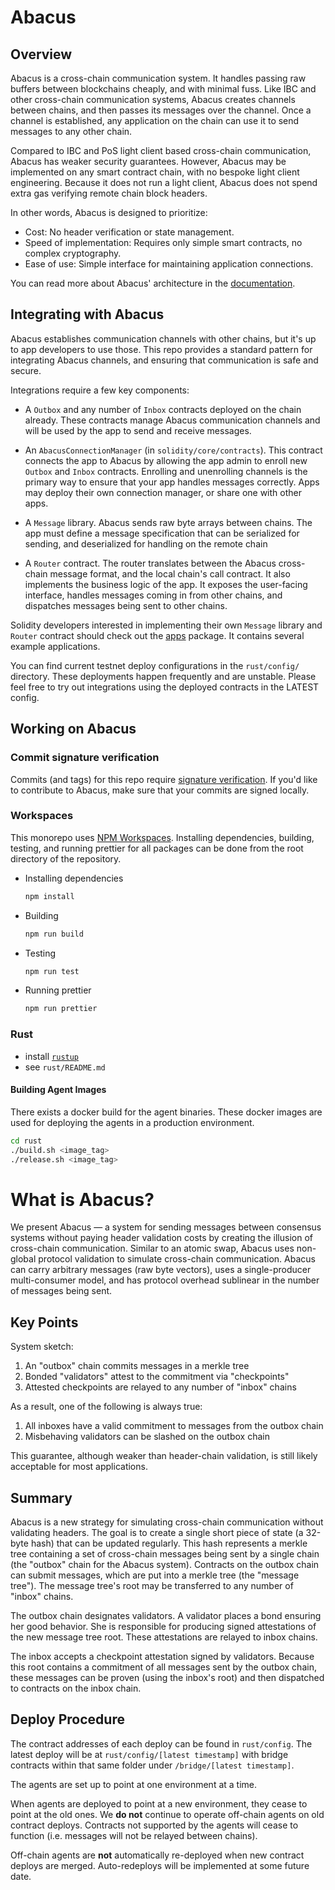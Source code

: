 # Abacus

## Overview

Abacus is a cross-chain communication system. It handles passing raw buffers
between blockchains cheaply, and with minimal fuss. Like IBC and other
cross-chain communication systems, Abacus creates channels between chains, and
then passes its messages over the channel. Once a channel is established, any
application on the chain can use it to send messages to any other chain.

Compared to IBC and PoS light client based cross-chain communication, Abacus
has weaker security guarantees. However, Abacus may be implemented on any smart
contract chain, with no bespoke light client engineering. Because it does not run
a light client, Abacus does not spend extra gas verifying remote chain block headers.

In other words, Abacus is designed to prioritize:

- Cost: No header verification or state management.
- Speed of implementation: Requires only simple smart contracts, no complex
  cryptography.
- Ease of use: Simple interface for maintaining application connections.

You can read more about Abacus' architecture in the [documentation](https://docs.useabacus.network/).

## Integrating with Abacus

Abacus establishes communication channels with other chains, but it's up to app
developers to use those. This repo provides a standard pattern for integrating
Abacus channels, and ensuring that communication is safe and secure.

Integrations require a few key components:

- A `Outbox` and any number of `Inbox` contracts deployed on the chain already.
  These contracts manage Abacus communication channels and will be used by the
  app to send and receive messages.

- An `AbacusConnectionManager` (in `solidity/core/contracts`). This
  contract connects the app to Abacus by allowing the app admin to enroll new
  `Outbox` and `Inbox` contracts. Enrolling and unenrolling channels is the
  primary way to ensure that your app handles messages correctly. Apps may
  deploy their own connection manager, or share one with other apps.

- A `Message` library. Abacus sends raw byte arrays between chains. The app
  must define a message specification that can be serialized for sending, and
  deserialized for handling on the remote chain

- A `Router` contract. The router translates between the Abacus cross-chain
  message format, and the local chain's call contract. It also implements the
  business logic of the app. It exposes the user-facing interface, handles
  messages coming in from other chains, and dispatches messages being sent to
  other chains.

Solidity developers interested in implementing their own `Message` library and
`Router` contract should check out the [apps](./solidity/apps/) package. It contains several example applications.

You can find current testnet deploy configurations in the `rust/config/`
directory. These deployments happen frequently and are unstable. Please feel
free to try out integrations using the deployed contracts in the LATEST config.

## Working on Abacus

### Commit signature verification

Commits (and tags) for this repo require [signature verification](https://docs.github.com/en/github/authenticating-to-github/managing-commit-signature-verification/about-commit-signature-verification). If you'd like to contribute to Abacus, make sure that your commits are signed locally.

### Workspaces

This monorepo uses [NPM Workspaces](https://docs.npmjs.com/cli/v7/using-npm/workspaces/). Installing dependencies, building, testing, and running prettier for all packages can be done from the root directory of the repository.

- Installing dependencies

  ```bash
  npm install
  ```

- Building

  ```bash
  npm run build
  ```

- Testing

  ```bash
  npm run test
  ```

- Running prettier

  ```bash
  npm run prettier
  ```

### Rust

- install [`rustup`](https://rustup.rs)
- see `rust/README.md`

#### Building Agent Images

There exists a docker build for the agent binaries. These docker images are used for deploying the agents in a production environment.

```bash
cd rust
./build.sh <image_tag>
./release.sh <image_tag>
```

# What is Abacus?

We present Abacus — a system for sending messages between consensus systems
without paying header validation costs by creating the illusion of cross-chain
communication. Similar to an atomic swap, Abacus uses non-global protocol
validation to simulate cross-chain communication. Abacus can carry arbitrary
messages (raw byte vectors), uses a single-producer multi-consumer model, and
has protocol overhead sublinear in the number of messages being sent.

## Key Points

System sketch:

1. An "outbox" chain commits messages in a merkle tree
2. Bonded "validators" attest to the commitment via "checkpoints"
3. Attested checkpoints are relayed to any number of "inbox" chains

As a result, one of the following is always true:

1. All inboxes have a valid commitment to messages from the outbox chain
2. Misbehaving validators can be slashed on the outbox chain

This guarantee, although weaker than header-chain validation, is still likely
acceptable for most applications.

## Summary

Abacus is a new strategy for simulating cross-chain communication without
validating headers. The goal is to create a single short piece of state (a
32-byte hash) that can be updated regularly. This hash represents a merkle tree
containing a set of cross-chain messages being sent by a single chain (the
"outbox" chain for the Abacus system). Contracts on the outbox chain can submit
messages, which are put into a merkle tree (the "message tree"). The message
tree's root may be transferred to any number of "inbox" chains.

The outbox chain designates validators. A validator places a bond ensuring
her good behavior. She is responsible for producing signed attestations of the
new message tree root. These attestations are relayed to inbox chains.

The inbox accepts a checkpoint attestation signed by validators. Because this root
contains a commitment of all messages sent by the outbox chain, these messages
can be proven (using the inbox's root) and then dispatched to contracts on the
inbox chain.

## Deploy Procedure

The contract addresses of each deploy can be found in `rust/config`. The latest
deploy will be at `rust/config/[latest timestamp]` with bridge contracts within
that same folder under `/bridge/[latest timestamp]`.

The agents are set up to point at one environment at a time.

When agents are deployed to point at a new environment, they cease to point at
the old ones. We **do not** continue to operate off-chain agents on old contract
deploys. Contracts not supported by the agents will cease to function (i.e.
messages will not be relayed between chains).

Off-chain agents are **not** automatically re-deployed when new contract deploys
are merged. Auto-redeploys will be implemented at some future date.
